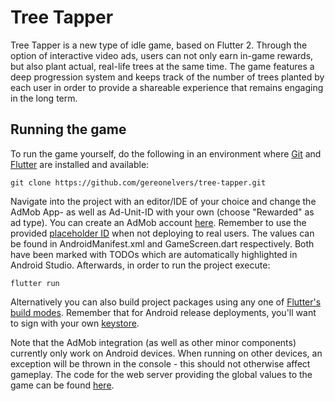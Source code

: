 # Tree Tapper  
Tree Tapper is a new type of idle game, based on Flutter 2. Through the option of interactive video ads, users can not only earn in-game rewards, but also plant actual, real-life trees at the same time. The game features a deep progression system and keeps track of the number of trees planted by each user in order to provide a shareable experience that remains engaging in the long term.

## Running the game
To run the game yourself, do the following in an environment where [Git](https://git-scm.com/) and [Flutter](https://flutter.dev/docs/get-started/install) are installed and available:

```
git clone https://github.com/gereonelvers/tree-tapper.git
```
Navigate into the project with an editor/IDE of your choice and change the AdMob App- as well as Ad-Unit-ID with your own (choose "Rewarded" as ad type). You can create an AdMob account [here](https://admob.google.com/). Remember to use the provided [placeholder ID](https://developers.google.com/admob/android/test-ads) when not deploying to real users. The values can be found in AndroidManifest.xml and GameScreen.dart respectively. Both have been marked with TODOs which are automatically highlighted in Android Studio. Afterwards, in order to run the project execute:

```
flutter run
```
Alternatively you can also build project packages using any one of [Flutter's build modes](https://flutter.dev/docs/testing/build-modes). Remember that for Android release deployments, you'll want to sign with your own [keystore](https://flutter.dev/docs/deployment/android).

Note that the AdMob integration (as well as other minor components) currently only work on Android devices. When running on other devices, an exception will be thrown in the console - this should not otherwise affect gameplay.
The code for the web server providing the global values to the game can be found [here](https://github.com/gereonelvers/tree-tapper-server).